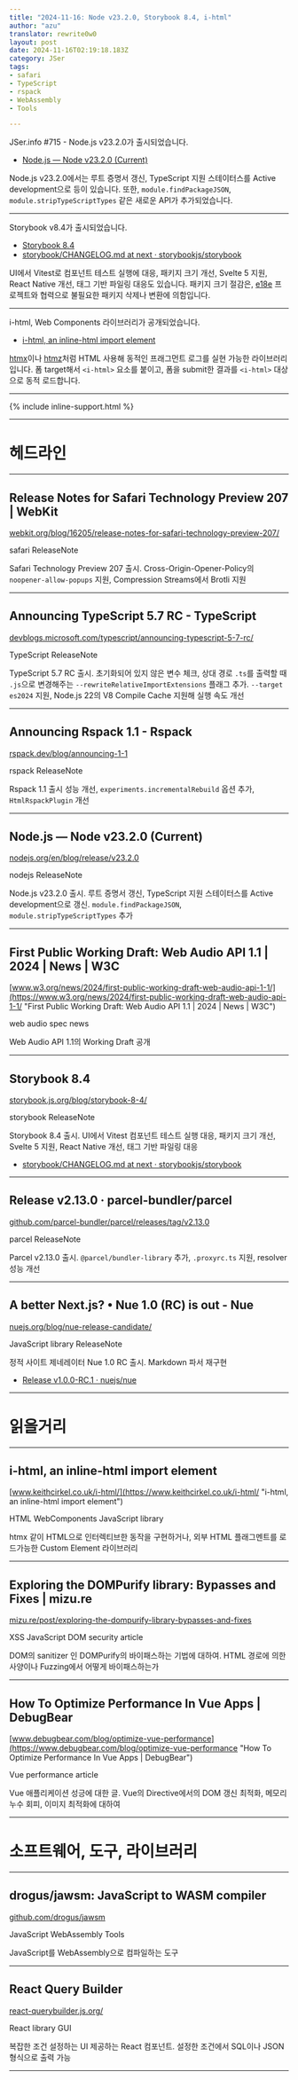 ```yaml
---
title: "2024-11-16: Node v23.2.0, Storybook 8.4, i-html"
author: "azu"
translator: rewrite0w0
layout: post
date: 2024-11-16T02:19:18.183Z
category: JSer
tags:
- safari
- TypeScript
- rspack
- WebAssembly
- Tools

---
```


JSer.info #715 - Node.js v23.2.0가 출시되었습니다.

- [Node.js — Node v23.2.0 (Current)](https://nodejs.org/en/blog/release/v23.2.0)

Node.js v23.2.0에서는 루트 증명서 갱신, TypeScript 지원 스테이터스를 Active development으로 등이 있습니다.
또한, `module.findPackageJSON`, `module.stripTypeScriptTypes` 같은 새로운 API가 추가되었습니다.

---

Storybook v8.4가 출시되었습니다.

- [Storybook 8.4](https://storybook.js.org/blog/storybook-8-4/)
- [storybook/CHANGELOG.md at next · storybookjs/storybook](https://github.com/storybookjs/storybook/blob/next/CHANGELOG.md#840)

UI에서 Vitest로 컴포넌트 테스트 실행에 대응, 패키지 크기 개선, Svelte 5 지원, React Native 개선, 태그 기반 파일링 대응도 있습니다.
패키지 크기 절감은, [e18e](https://e18e.dev/) 프로젝트와 협력으로 불필요한 패키지 삭제나 변환에 의함입니다.

---

i-html, Web Components 라이브러리가 공개되었습니다.

- [i-html, an inline-html import element](https://www.keithcirkel.co.uk/i-html/)

[htmx](https://htmx.org/)이나 [htmz](https://leanrada.com/htmz/)처럼 HTML 사용해 동적인 프래그먼트 로그를 실현 가능한 라이브러리입니다.
폼 target해서 `<i-html>` 요소를 붙이고, 폼을 submit한 결과를 `<i-html>` 대상으로 동적 로드합니다.

----

{% include inline-support.html %}

----

<h1 class="site-genre">헤드라인</h1>

----

## Release Notes for Safari Technology Preview 207 | WebKit
[webkit.org/blog/16205/release-notes-for-safari-technology-preview-207/](https://webkit.org/blog/16205/release-notes-for-safari-technology-preview-207/ "Release Notes for Safari Technology Preview 207 | WebKit")
<p class="jser-tags jser-tag-icon"><span class="jser-tag">safari</span> <span class="jser-tag">ReleaseNote</span></p>

Safari Technology Preview 207 출시.
Cross-Origin-Opener-Policy의 `noopener-allow-popups` 지원, Compression Streams에서 Brotli 지원


----

## Announcing TypeScript 5.7 RC - TypeScript
[devblogs.microsoft.com/typescript/announcing-typescript-5-7-rc/](https://devblogs.microsoft.com/typescript/announcing-typescript-5-7-rc/ "Announcing TypeScript 5.7 RC - TypeScript")
<p class="jser-tags jser-tag-icon"><span class="jser-tag">TypeScript</span> <span class="jser-tag">ReleaseNote</span></p>

TypeScript 5.7 RC 출시.
초기화되어 있지 않은 변수 체크, 상대 경로 `.ts`를 출력할 때 `.js`으로 변경해주는 `--rewriteRelativeImportExtensions` 플래그 추가.
`--target es2024` 지원, Node.js 22의 V8 Compile Cache 지원해 실행 속도 개선


----

## Announcing Rspack 1.1 - Rspack
[rspack.dev/blog/announcing-1-1](https://rspack.dev/blog/announcing-1-1 "Announcing Rspack 1.1 - Rspack")
<p class="jser-tags jser-tag-icon"><span class="jser-tag">rspack</span> <span class="jser-tag">ReleaseNote</span></p>

Rspack 1.1 출시
성능 개선, `experiments.incrementalRebuild` 옵션 추가, `HtmlRspackPlugin` 개선


----

## Node.js — Node v23.2.0 (Current)
[nodejs.org/en/blog/release/v23.2.0](https://nodejs.org/en/blog/release/v23.2.0 "Node.js — Node v23.2.0 (Current)")
<p class="jser-tags jser-tag-icon"><span class="jser-tag">nodejs</span> <span class="jser-tag">ReleaseNote</span></p>

Node.js v23.2.0 출시.
루트 증명서 갱신, TypeScript 지원 스테이터스를 Active development으로 갱신. `module.findPackageJSON`, `module.stripTypeScriptTypes` 추가


----

## First Public Working Draft: Web Audio API 1.1 | 2024 | News | W3C
[www.w3.org/news/2024/first-public-working-draft-web-audio-api-1-1/](https://www.w3.org/news/2024/first-public-working-draft-web-audio-api-1-1/ "First Public Working Draft: Web Audio API 1.1 | 2024 | News | W3C")
<p class="jser-tags jser-tag-icon"><span class="jser-tag">web </span> <span class="jser-tag">audio</span> <span class="jser-tag">spec</span> <span class="jser-tag">news</span></p>

Web Audio API 1.1의 Working Draft 공개


----

## Storybook 8.4
[storybook.js.org/blog/storybook-8-4/](https://storybook.js.org/blog/storybook-8-4/ "Storybook 8.4")
<p class="jser-tags jser-tag-icon"><span class="jser-tag">storybook</span> <span class="jser-tag">ReleaseNote</span></p>

Storybook 8.4 출시.
UI에서 Vitest 컴포넌트 테스트 실행 대응, 패키지 크기 개선, Svelte 5 지원, React Native 개선, 태그 기반 파일링 대응

- [storybook/CHANGELOG.md at next · storybookjs/storybook](https://github.com/storybookjs/storybook/blob/next/CHANGELOG.md#840 "storybook/CHANGELOG.md at next · storybookjs/storybook")

----

## Release v2.13.0 · parcel-bundler/parcel
[github.com/parcel-bundler/parcel/releases/tag/v2.13.0](https://github.com/parcel-bundler/parcel/releases/tag/v2.13.0 "Release v2.13.0 · parcel-bundler/parcel")
<p class="jser-tags jser-tag-icon"><span class="jser-tag">parcel</span> <span class="jser-tag">ReleaseNote</span></p>

Parcel v2.13.0 출시.
`@parcel/bundler-library` 추가, `.proxyrc.ts` 지원, resolver 성능 개선


----

## A better Next.js? • Nue 1.0 (RC) is out - Nue
[nuejs.org/blog/nue-release-candidate/](https://nuejs.org/blog/nue-release-candidate/ "A better Next.js? • Nue 1.0 (RC) is out - Nue")
<p class="jser-tags jser-tag-icon"><span class="jser-tag">JavaScript</span> <span class="jser-tag">library</span> <span class="jser-tag">ReleaseNote</span></p>

정적 사이트 제네레이터 Nue 1.0 RC 출시.
Markdown 파서 재구현

- [Release v1.0.0-RC.1 · nuejs/nue](https://github.com/nuejs/nue/releases/tag/v1.0.0-RC.1 "Release v1.0.0-RC.1 · nuejs/nue")

----
<h1 class="site-genre">읽을거리</h1>

----

## i-html, an inline-html import element
[www.keithcirkel.co.uk/i-html/](https://www.keithcirkel.co.uk/i-html/ "i-html, an inline-html import element")
<p class="jser-tags jser-tag-icon"><span class="jser-tag">HTML</span> <span class="jser-tag">WebComponents</span> <span class="jser-tag">JavaScript</span> <span class="jser-tag">library</span></p>

htmx 같이 HTML으로 인터렉티브한 동작을 구현하거나, 외부 HTML 플래그멘트를 로드가능한 Custom Element 라이브러리


----

## Exploring the DOMPurify library: Bypasses and Fixes | mizu.re
[mizu.re/post/exploring-the-dompurify-library-bypasses-and-fixes](https://mizu.re/post/exploring-the-dompurify-library-bypasses-and-fixes "Exploring the DOMPurify library: Bypasses and Fixes | mizu.re")
<p class="jser-tags jser-tag-icon"><span class="jser-tag">XSS</span> <span class="jser-tag">JavaScript</span> <span class="jser-tag">DOM</span> <span class="jser-tag">security</span> <span class="jser-tag">article</span></p>

DOM의 sanitizer 인 DOMPurify의 바이패스하는 기법에 대하여.
HTML 경로에 의한 사양이나 Fuzzing에서 어떻게 바이패스하는가


----

## How To Optimize Performance In Vue Apps | DebugBear
[www.debugbear.com/blog/optimize-vue-performance](https://www.debugbear.com/blog/optimize-vue-performance "How To Optimize Performance In Vue Apps | DebugBear")
<p class="jser-tags jser-tag-icon"><span class="jser-tag">Vue</span> <span class="jser-tag">performance</span> <span class="jser-tag">article</span></p>

Vue 애플리케이션 성긍에 대한 글.
Vue의 Directive에서의 DOM 갱신 최적화, 메모리 누수 회피, 이미지 최적화에 대하여


----
<h1 class="site-genre">소프트웨어, 도구, 라이브러리</h1>

----

## drogus/jawsm: JavaScript to WASM compiler
[github.com/drogus/jawsm](https://github.com/drogus/jawsm "drogus/jawsm: JavaScript to WASM compiler")
<p class="jser-tags jser-tag-icon"><span class="jser-tag">JavaScript</span> <span class="jser-tag">WebAssembly</span> <span class="jser-tag">Tools</span></p>

JavaScript를 WebAssembly으로 컴파일하는 도구


----

## React Query Builder
[react-querybuilder.js.org/](https://react-querybuilder.js.org/ "React Query Builder")
<p class="jser-tags jser-tag-icon"><span class="jser-tag">React</span> <span class="jser-tag">library</span> <span class="jser-tag">GUI</span></p>

복잡한 조건 설정하는 UI 제공하는 React 컴포넌트.
설정한 조건에서 SQL이나 JSON 형식으로 출력 가능


----
